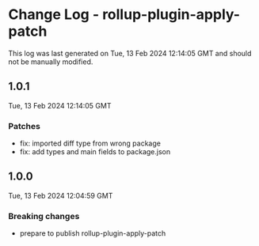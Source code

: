# Change Log - rollup-plugin-apply-patch

This log was last generated on Tue, 13 Feb 2024 12:14:05 GMT and should not be manually modified.

## 1.0.1
Tue, 13 Feb 2024 12:14:05 GMT

### Patches

- fix: imported diff type from wrong package
- fix: add types and main fields to package.json

## 1.0.0
Tue, 13 Feb 2024 12:04:59 GMT

### Breaking changes

- prepare to publish rollup-plugin-apply-patch

